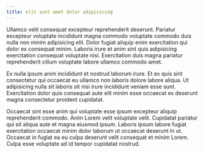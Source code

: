 ```yaml
---
title: elit sunt amet dolor adipisicing
---
```


Ullamco velit consequat excepteur reprehenderit deserunt. Pariatur excepteur voluptate incididunt magna commodo voluptate commodo duis nulla non minim adipisicing elit. Dolor fugiat aliquip enim exercitation qui dolor ex consequat minim. Laboris irure et anim sint quis adipisicing exercitation consequat voluptate nisi. Exercitation duis magna pariatur reprehenderit cillum voluptate labore ullamco commodo amet.

Ex nulla ipsum anim incididunt et nostrud laborum irure. Et ex quis sint consectetur qui occaecat eu ullamco non laboris dolore labore aliqua. Ut adipisicing nulla sit laboris sit nisi irure incididunt veniam esse sunt. Exercitation dolor quis consequat aute elit minim esse occaecat ex deserunt magna consectetur proident cupidatat.

Occaecat sint esse anim qui voluptate esse ipsum excepteur aliquip reprehenderit commodo. Anim Lorem velit voluptate velit. Cupidatat pariatur qui sit aliqua aute et magna eiusmod ipsum. Laboris ipsum labore fugiat exercitation occaecat minim dolor laborum ut occaecat deserunt in ut. Occaecat in fugiat ea eu culpa deserunt velit consequat et minim Lorem. Culpa esse voluptate ad id tempor cupidatat nostrud.